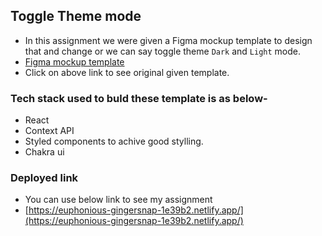 ## Toggle Theme mode

- In this assignment we were given a Figma mockup template to design that and change or we can say toggle theme `Dark` and `Light` mode. 
- [Figma mockup template](https://www.figma.com/file/lJGCvrYfOkwHXjmExYbTyv/Web-Dashboard-%26-Statistics-UI-Kit-App-Template-1?node-id=2%3A2)
- Click on above link to see original given template.

### Tech stack used to buld these template is as below-
- React
- Context API 
- Styled components to achive good stylling.
- Chakra ui

### Deployed link 
- You can use below link to see my assignment 
- [https://euphonious-gingersnap-1e39b2.netlify.app/](https://euphonious-gingersnap-1e39b2.netlify.app/)